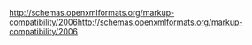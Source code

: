 <span data-ttu-id="ee62b-101">http://schemas.openxmlformats.org/markup-compatibility/2006</span><span class="sxs-lookup"><span data-stu-id="ee62b-101">http://schemas.openxmlformats.org/markup-compatibility/2006</span></span>